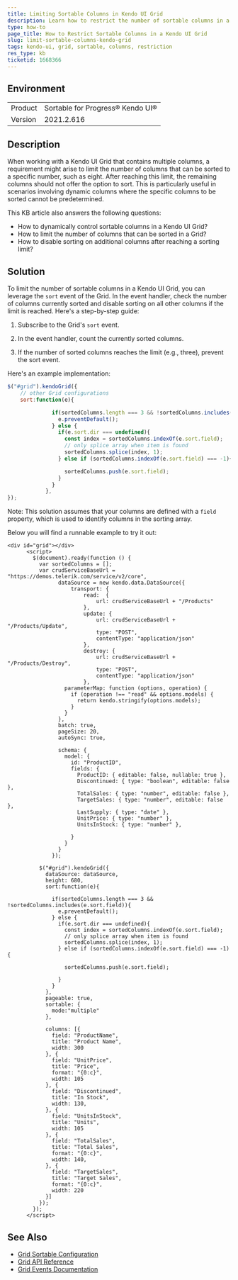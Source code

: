 ```yaml
---
title: Limiting Sortable Columns in Kendo UI Grid
description: Learn how to restrict the number of sortable columns in a Kendo UI Grid after reaching a specified limit.
type: how-to
page_title: How to Restrict Sortable Columns in a Kendo UI Grid
slug: limit-sortable-columns-kendo-grid
tags: kendo-ui, grid, sortable, columns, restriction
res_type: kb
ticketid: 1668366
---
```


## Environment

<table>
<tbody>
<tr>
<td>Product</td>
<td>Sortable for Progress® Kendo UI®</td>
</tr>
<tr>
<td>Version</td>
<td>2021.2.616</td>
</tr>
</tbody>
</table>

## Description

When working with a Kendo UI Grid that contains multiple columns, a requirement might arise to limit the number of columns that can be sorted to a specific number, such as eight. After reaching this limit, the remaining columns should not offer the option to sort. This is particularly useful in scenarios involving dynamic columns where the specific columns to be sorted cannot be predetermined.

This KB article also answers the following questions:
- How to dynamically control sortable columns in a Kendo UI Grid?
- How to limit the number of columns that can be sorted in a Grid?
- How to disable sorting on additional columns after reaching a sorting limit?

## Solution

To limit the number of sortable columns in a Kendo UI Grid, you can leverage the `sort` event of the Grid. In the event handler, check the number of columns currently sorted and disable sorting on all other columns if the limit is reached. Here's a step-by-step guide:

1. Subscribe to the Grid's `sort` event.

2. In the event handler, count the currently sorted columns.

3. If the number of sorted columns reaches the limit (e.g., three), prevent the sort event.

Here's an example implementation:

```javascript
$("#grid").kendoGrid({ 
    // other Grid configurations
    sort:function(e){   

              if(sortedColumns.length === 3 && !sortedColumns.includes(e.sort.field)){
                e.preventDefault();
              } else {
                if(e.sort.dir === undefined){ 
                  const index = sortedColumns.indexOf(e.sort.field);
                  // only splice array when item is found
                  sortedColumns.splice(index, 1); 
                } else if (sortedColumns.indexOf(e.sort.field) === -1){

                  sortedColumns.push(e.sort.field); 
                }
              }
            },
});

```

Note: This solution assumes that your columns are defined with a `field` property, which is used to identify columns in the sorting array.

Below you will find a runnable example to try it out:

```dojo
<div id="grid"></div>
      <script>
        $(document).ready(function () {
          var sortedColumns = [];
          var crudServiceBaseUrl = "https://demos.telerik.com/service/v2/core",
                dataSource = new kendo.data.DataSource({
                    transport: {
                        read:  {
                            url: crudServiceBaseUrl + "/Products"
                        },
                        update: {
                            url: crudServiceBaseUrl + "/Products/Update",
                            type: "POST",
                    		contentType: "application/json"
                        },
                        destroy: {
                            url: crudServiceBaseUrl + "/Products/Destroy",
                            type: "POST",
                    		contentType: "application/json"
                        },
                  parameterMap: function (options, operation) {
                    if (operation !== "read" && options.models) {
                      return kendo.stringify(options.models);
                    }
                  }
                },
                batch: true,
                pageSize: 20,
                autoSync: true,
               
                schema: {
                  model: {
                    id: "ProductID",
                    fields: {
                      ProductID: { editable: false, nullable: true },
                      Discontinued: { type: "boolean", editable: false },
                      TotalSales: { type: "number", editable: false },
                      TargetSales: { type: "number", editable: false },
                      LastSupply: { type: "date" },
                      UnitPrice: { type: "number" },
                      UnitsInStock: { type: "number" },
                    
                    }
                  }
                }
              });

          $("#grid").kendoGrid({
            dataSource: dataSource, 
            height: 680, 
            sort:function(e){   

              if(sortedColumns.length === 3 && !sortedColumns.includes(e.sort.field)){
                e.preventDefault();
              } else {
                if(e.sort.dir === undefined){ 
                  const index = sortedColumns.indexOf(e.sort.field);
                  // only splice array when item is found
                  sortedColumns.splice(index, 1); 
                } else if (sortedColumns.indexOf(e.sort.field) === -1){

                  sortedColumns.push(e.sort.field); 

                }
              }
            },
            pageable: true,
            sortable: {
              mode:"multiple"
            },

            columns: [{
              field: "ProductName",
              title: "Product Name",
              width: 300
            }, {
              field: "UnitPrice",
              title: "Price",
              format: "{0:c}",
              width: 105
            }, {
              field: "Discontinued",
              title: "In Stock",            
              width: 130,
            }, {
              field: "UnitsInStock",
              title: "Units",
              width: 105
            }, {
              field: "TotalSales",
              title: "Total Sales",
              format: "{0:c}",
              width: 140,
            }, {
              field: "TargetSales",
              title: "Target Sales",
              format: "{0:c}",
              width: 220
            }]
          });
        });
      </script>
```

## See Also

- [Grid Sortable Configuration](https://docs.telerik.com/kendo-ui/api/javascript/ui/grid/configuration/sortable)
- [Grid API Reference](https://docs.telerik.com/kendo-ui/api/javascript/ui/grid)
- [Grid Events Documentation](https://docs.telerik.com/kendo-ui/api/javascript/ui/grid/events/sort)
